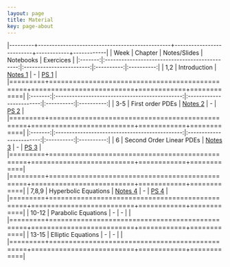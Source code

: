 ```yaml
---
layout: page
title: Material
key: page-about
---
```


|---------+------------------------------------------------+--------------------------+------------+------------|
| Week    |          Chapter                               | Notes/Slides             | Notebooks  |  Exercices |
|:-------:|:----------------------------------------------:|:------------------------:|:----------:|:----------:|
|   1,2   | Introduction                                   | [Notes 1](notes/course1.pdf) |   -    | [PS 1](td/ps1.pdf) |
|=========+================================================+==========================+============+============|
|:-------:|:----------------------------------------------:|:------------------------:|:----------:|:----------:|
|  3-5    | First order PDEs                               | [Notes 2](notes/course2.pdf) |   -    | [PS 2](td/ps2.pdf) |          
|=========+================================================+==========================+============+============|
|:-------:|:----------------------------------------------:|:------------------------:|:----------:|:----------:|
|   6     | Second Order Linear PDEs                      | [Notes 3](notes/course3.pdf) |   -    | [PS 3](td/ps3.pdf) |          
|=========+================================================+==========================+============+============|
|=========+================================================+==========================+============+============|
| 7,8,9   | Hyperbolic Equations                           | [Notes 4](notes/course4.pdf) |   -    | [PS 4](td/ps4.pdf) |          
|=========+================================================+==========================+============+============|
| 10-12   | Parabolic Equations                            |            -             |      -     |            |
|=========+================================================+==========================+============+============|
| 13-15   | Elliptic Equations                             |            -             |      -     |            |
|=========+================================================+==========================+============+============|
